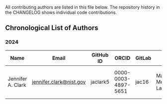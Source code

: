 
All contributing authors are listed in this file below. The repository
history in the CHANGELOG shows individual code contributions.

## Chronological List of Authors
### 2024
Name | Email | GitHub ID | ORCID | GitLab | NIST OU | Division | Group Name |
---|---|---|---|---|---|---|---
Jennifer A. Clark | jennifer.clark@nist.gov | jaclark5 | 0000-0003-4897-5651 | jac16 | Material Measurement Laboratory | 642: Material Science and Engineering | 01: Polymers and Complex Fluids
